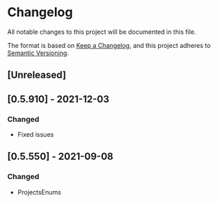 # Changelog
All notable changes to this project will be documented in this file.

The format is based on [Keep a Changelog](https://keepachangelog.com/en/1.0.0/),
and this project adheres to [Semantic Versioning](https://semver.org/spec/v2.0.0.html).

## [Unreleased]

## [0.5.910] - 2021-12-03
### Changed
- Fixed issues

## [0.5.550] - 2021-09-08
### Changed
- ProjectsEnums
